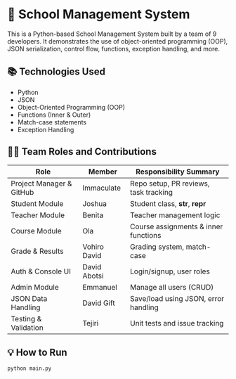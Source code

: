 # 🏫 School Management System

This is a Python-based School Management System built by a team of 9 developers. It demonstrates the use of object-oriented programming (OOP), JSON serialization, control flow, functions, exception handling, and more.

## 📚 Technologies Used
- Python
- JSON
- Object-Oriented Programming (OOP)
- Functions (Inner & Outer)
- Match-case statements
- Exception Handling

## 🧑‍💻 Team Roles and Contributions

| Role                         | Member         | Responsibility Summary |
|------------------------------|----------------|-------------------------|
| Project Manager & GitHub     | Immaculate     | Repo setup, PR reviews, task tracking |
| Student Module               | Joshua         | Student class, __str__, __repr__ |
| Teacher Module               | Benita         | Teacher management logic |
| Course Module                | Ola            | Course assignments & inner functions |
| Grade & Results              | Vohiro David   | Grading system, match-case |
| Auth & Console UI            | David Abotsi   | Login/signup, user roles |
| Admin Module                 | Emmanuel       | Manage all users (CRUD) |
| JSON Data Handling           | David Gift     | Save/load using JSON, error handling |
| Testing & Validation         | Tejiri         | Unit tests and issue tracking |

## 💡 How to Run

```bash
python main.py